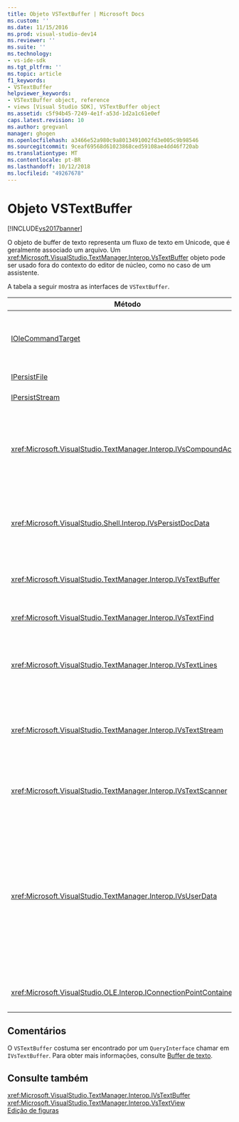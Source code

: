 ```yaml
---
title: Objeto VSTextBuffer | Microsoft Docs
ms.custom: ''
ms.date: 11/15/2016
ms.prod: visual-studio-dev14
ms.reviewer: ''
ms.suite: ''
ms.technology:
- vs-ide-sdk
ms.tgt_pltfrm: ''
ms.topic: article
f1_keywords:
- VSTextBuffer
helpviewer_keywords:
- VSTextBuffer object, reference
- views [Visual Studio SDK], VSTextBuffer object
ms.assetid: c5f94b45-7249-4e1f-a53d-1d2a1c61e0ef
caps.latest.revision: 10
ms.author: gregvanl
manager: ghogen
ms.openlocfilehash: a3466e52a980c9a8013491002fd3e005c9b98546
ms.sourcegitcommit: 9ceaf69568d61023868ced59108ae4dd46f720ab
ms.translationtype: MT
ms.contentlocale: pt-BR
ms.lasthandoff: 10/12/2018
ms.locfileid: "49267678"
---
```

# <a name="vstextbuffer-object"></a>Objeto VSTextBuffer
[!INCLUDE[vs2017banner](../includes/vs2017banner.md)]

O objeto de buffer de texto representa um fluxo de texto em Unicode, que é geralmente associado um arquivo. Um <xref:Microsoft.VisualStudio.TextManager.Interop.VsTextBuffer> objeto pode ser usado fora do contexto do editor de núcleo, como no caso de um assistente.  
  
 A tabela a seguir mostra as interfaces de `VSTextBuffer`.  
  
|Método|Descrição|  
|------------|-----------------|  
|[IOleCommandTarget](http://msdn.microsoft.com/library/windows/desktop/ms683797)|Interface OLE padrão. Usado principalmente para tratamento no buffer de desfazer/refazer.|  
|[IPersistFile](http://msdn.microsoft.com/library/windows/desktop/ms687223)|Interface OLE padrão.|  
|[IPersistStream](http://msdn.microsoft.com/library/windows/desktop/ms690091)|Interface OLE padrão.|  
|<xref:Microsoft.VisualStudio.TextManager.Interop.IVsCompoundAction>|Permite a criação de ações de compostos (ou seja, ações que são agrupadas em uma unidade de desfazer/refazer único).|  
|<xref:Microsoft.VisualStudio.Shell.Interop.IVsPersistDocData>|Habilita a persistência de dados do documento gerenciados pelo buffer de texto.|  
|<xref:Microsoft.VisualStudio.TextManager.Interop.IVsTextBuffer>|Fornece serviços básicos; usado por muitos clientes.|  
|<xref:Microsoft.VisualStudio.TextManager.Interop.IVsTextFind>|Usado para pesquisar um buffer.|  
|<xref:Microsoft.VisualStudio.TextManager.Interop.IVsTextLines>|Fornece ler e gravar recursos usando as coordenadas bidimensionais. Herda de `IVsTextBuffer`.|  
|<xref:Microsoft.VisualStudio.TextManager.Interop.IVsTextStream>|Fornece ler e gravar recursos usando coordenadas unidimensionais. Herda de `IVsTextBuffer`.|  
|<xref:Microsoft.VisualStudio.TextManager.Interop.IVsTextScanner>|Rápido e fornece acesso sequencial orientada por fluxo para o texto no buffer.|  
|<xref:Microsoft.VisualStudio.TextManager.Interop.IVsUserData>|Fornece acesso a uma coleção genérica de propriedades. A propriedade mais importante é o nome ou o moniker do buffer. Você pode armazenar seus próprios dados aleatórios em buffer com essa interface criando um GUID e usá-lo como uma chave.|  
|<xref:Microsoft.VisualStudio.OLE.Interop.IConnectionPointContainer>|Dá suporte a pontos de conexão para eventos.|  
  
## <a name="remarks"></a>Comentários  
 O `VSTextBuffer` costuma ser encontrado por um `QueryInterface` chamar em `IVsTextBuffer`. Para obter mais informações, consulte [Buffer de texto](../extensibility/accessing-the-text-buffer-by-using-the-legacy-api.md).  
  
## <a name="see-also"></a>Consulte também  
 <xref:Microsoft.VisualStudio.TextManager.Interop.IVsTextBuffer>   
 <xref:Microsoft.VisualStudio.TextManager.Interop.VsTextView>   
 [Edição de figuras](http://msdn.microsoft.com/en-us/f08872bd-fd9c-4e36-8cf2-a2a2622ef986)

